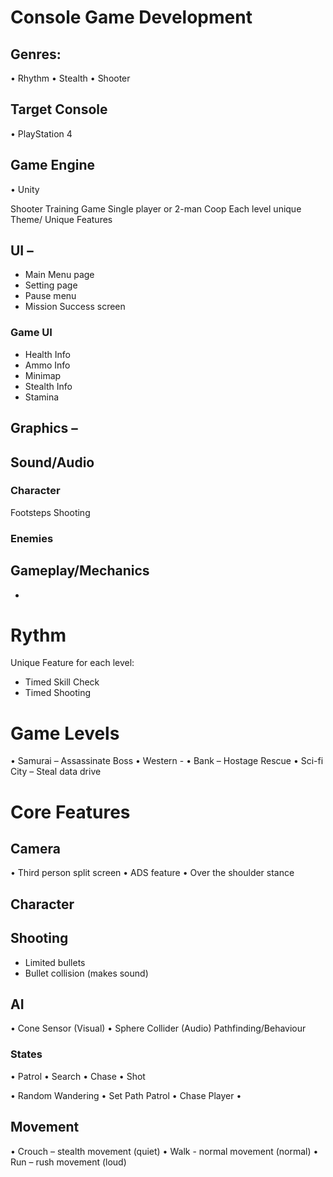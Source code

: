 # Console Game Development
## Genres:
•	Rhythm 
•	Stealth
•	Shooter

## Target Console
•	PlayStation 4

## Game Engine
•	Unity

Shooter Training Game 
Single player or 2-man Coop
Each level unique Theme/ Unique Features

## UI –
- Main Menu page
- Setting page
- Pause menu
- Mission Success screen

### Game UI
- Health Info
- Ammo Info
- Minimap 
- Stealth Info
- Stamina 

## Graphics –

## Sound/Audio 
### Character
Footsteps
Shooting
### Enemies

## Gameplay/Mechanics
- 

# Rythm
Unique Feature for each level:
- Timed Skill Check
- Timed Shooting


# Game Levels
•	Samurai – Assassinate Boss
•	Western - 
•	Bank – Hostage Rescue
•	Sci-fi City – Steal data drive



# Core Features
## Camera
•	Third person split screen
•	ADS feature
•	Over the shoulder stance
## Character

## Shooting
- Limited bullets
- Bullet collision (makes sound)

## AI 
•	Cone Sensor (Visual)
•	Sphere Collider (Audio)
Pathfinding/Behaviour
### States
•	Patrol
•	Search
•	Chase
•	Shot

•	Random Wandering
•	Set Path Patrol
•	Chase Player
•	
## Movement
•	Crouch – stealth movement (quiet)
•	Walk - normal movement (normal)
•	Run – rush movement (loud)
